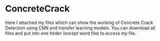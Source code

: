 # ConcreteCrack
Here I attached my files which can show the working of Concrete Crack Detection using CNN and transfer learning models. You can download all files and put into one folder (except word file) to access my file.
